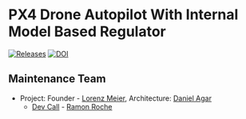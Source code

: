 # PX4 Drone Autopilot With Internal Model Based Regulator

[![Releases](https://img.shields.io/github/release/PX4/Firmware.svg)](https://github.com/PX4/Firmware/releases)
[![DOI](https://zenodo.org/badge/22634/PX4/Firmware.svg)](https://zenodo.org/badge/latestdoi/22634/PX4/Firmware)


## Maintenance Team

  * Project: Founder - [Lorenz Meier](https://github.com/LorenzMeier), Architecture: [Daniel Agar](https://github.com/dagar)
    * [Dev Call](https://github.com/PX4/Firmware/labels/devcall) - [Ramon Roche](https://github.com/mrpollo)


